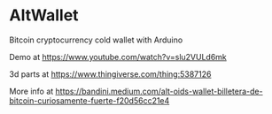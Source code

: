 # AltWallet
Bitcoin cryptocurrency cold wallet with Arduino

Demo at https://www.youtube.com/watch?v=slu2VULd6mk

3d parts at https://www.thingiverse.com/thing:5387126

More info at https://bandini.medium.com/alt-oids-wallet-billetera-de-bitcoin-curiosamente-fuerte-f20d56cc21e4
